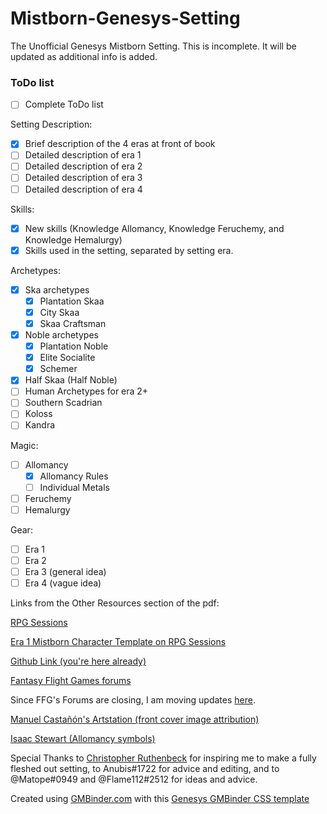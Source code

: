 # Mistborn-Genesys-Setting
The Unofficial Genesys Mistborn Setting. 
This is incomplete. It will be updated as additional info is added.


### ToDo list
- [ ] Complete ToDo list

Setting Description:
- [x] Brief description of the 4 eras at front of book
- [ ] Detailed description of era 1 
- [ ] Detailed description of era 2 
- [ ] Detailed description of era 3 
- [ ] Detailed description of era 4 

Skills:
- [x] New skills (Knowledge Allomancy, Knowledge Feruchemy, and Knowledge Hemalurgy)
- [x] Skills used in the setting, separated by setting era.

Archetypes:
- [x] Ska archetypes
  - [x] Plantation Skaa
  - [x] City Skaa
  - [x] Skaa Craftsman
- [x] Noble archetypes
  - [x] Plantation Noble
  - [x] Elite Socialite
  - [x] Schemer
- [x] Half Skaa (Half Noble)
- [ ] Human Archetypes for era 2+
- [ ] Southern Scadrian
- [ ] Koloss
- [ ] Kandra

Magic:
- [ ] Allomancy
  - [x] Allomancy Rules
  - [ ] Individual Metals
- [ ] Feruchemy
- [ ] Hemalurgy

Gear:
- [ ] Era 1
- [ ] Era 2
- [ ] Era 3 (general idea)
- [ ] Era 4 (vague idea)

Links from the Other Resources section of the pdf:

[RPG Sessions](https://rpgsessions.com)

[Era 1 Mistborn Character Template on RPG Sessions](https://app.rpgsessions.com/char/ffg-gen/player/5fa5eb30010c2c00117caeb6)

[Github Link (you're here already)](https://github.com/Craftidore/Mistborn-Genesys-Setting)

[Fantasy Flight Games forums](https://community.fantasyflightgames.com/topic/312335-genesys-mistborn/)

Since FFG's Forums are closing, I am moving updates [here](https://forum.swrpgcommunity.com/t/mistborn-genesys-setting/102?u=craftidore).

[Manuel Castañón's Artstation (front cover image attribution)](https://www.artstation.com/castaguer)

[Isaac Stewart (Allomancy symbols)](https://isaacstewart.com)

Special Thanks to [Christopher Ruthenbeck](http://anchor.fm/excess-advantage/) for inspiring me to make a fully fleshed out setting, to Anubis#1722 for advice and editing, and to @Matope#0949 and @Flame112#2512 for ideas and advice.


Created using [GMBinder.com](https://www.gmbinder.com/) with this [Genesys GMBinder CSS template](https://www.gmbinder.com/share/-LHIkkVnQ-4SgYYnHmI9)
